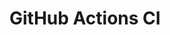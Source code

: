 # GitHub Actions CI


































































































































































































































































































































































































































































































































































































































































































































































































































































































































































































































































































































































































































































































































































































































































































































































































































































































































































































































































































































































































































































































































































































































































































































































































































































































































































































































































































































































































































































































































































































































































































